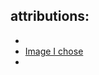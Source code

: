 











## attributions: 
- 
- [Image I chose](https://www.onlygfx.com/spiral-circle-logo-template-psd/)
- 